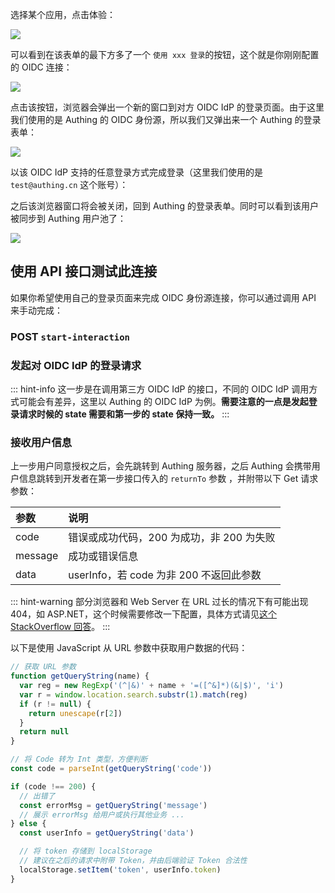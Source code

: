 <IntegrationDetailCard title="开始开发接入">

选择某个应用，点击体验：

![](https://cdn.authing.cn/blog/20201009180859.png)

可以看到在该表单的最下方多了一个 `使用 xxx 登录`的按钮，这个就是你刚刚配置的 OIDC 连接：

![](https://cdn.authing.cn/blog/20201009181119.png)

点击该按钮，浏览器会弹出一个新的窗口到对方 OIDC IdP 的登录页面。由于这里我们使用的是 Authing 的 OIDC 身份源，所以我们又弹出来一个 Authing 的登录表单：

![](https://cdn.authing.cn/blog/20201009181857.png)

以该 OIDC IdP 支持的任意登录方式完成登录（这里我们使用的是 `test@authing.cn` 这个账号）：

之后该浏览器窗口将会被关闭，回到 Authing 的登录表单。同时可以看到该用户被同步到 Authing 用户池了：

![](https://cdn.authing.cn/blog/20201009181657.png)

## 使用 API 接口测试此连接

如果你希望使用自己的登录页面来完成 OIDC 身份源连接，你可以通过调用 API 来手动完成：

### POST `start-interaction`

<ApiMethodSpec method="post" host="https://core.authing.cn" path="/api/v2/connections/oidc/start-interaction">
<template slot="description">

当用户池从第三方的 OIDC IdP 跳转回 Authing 服务器的时候，Authing 会通过回调参数中的 `state` 判断目标用户池，所以需要先调用此接口将 state 和用户池做一个关联。

</template>
<template slot="bodyParams">
<ApiMethodParam name="state" type="string" description="随机字符串，需要作为后续 OIDC 请求的 state" required/>
<ApiMethodParam name="userPoolId" type="string" description="用户池 ID" required/>
<ApiMethodParam name="returnTo" type="string" description="回调链接" required/>
</template>
<template slot="response">
<ApiMethodResponse httpCode="200">

```js
{
    code: 200,
    message: "ok"
}
```

</ApiMethodResponse>
</template>
</ApiMethodSpec>

### 发起对 OIDC IdP 的登录请求

::: hint-info
这一步是在调用第三方 OIDC IdP 的接口，不同的 OIDC IdP 调用方式可能会有差异，这里以 Authing 的 OIDC IdP 为例。**需要注意的一点是发起登录请求时候的 state 需要和第一步的 state 保持一致。**
:::

<ApiMethodSpec method="get" host="https://<你的应用域名>.authing.cn" path="/oidc/auth" summary="拼接一个链接并让终端用户在浏览器中访问，发起 OIDC 授权登录请求。" description="发起授权需要拼接一个用来授权的 URL，并让终端用户在浏览器中访问，具体参数如下：">
<template slot="queryParams">
<ApiMethodParam name="client_id" type="string" description="应用 ID" required/>
<ApiMethodParam name="redirect_uri" type="string" description="随机字符串，需要作为后续 OIDC 请求的 state" required>

回调链接，用户在 OP 认证成功后，OP 会将授权码以 URL query 的形式发送到这个地址。这个值**必须**出现在控制台配置的**回调地址**中，否则 OP 不允许向该地址回调。

</ApiMethodParam>
<ApiMethodParam name="scope" type="string" required>

需要请求的权限，必须包含 **openid**。如果需要**获取手机号**和 **email** 需要包含 phone email；如果需要 refresh_token 需要包含 offline_access。多个 scope 请用**空格分隔**。**id_token** 解码后的内容中会包含这些 scope 对应的用户信息相关的字段。

</ApiMethodParam>
<ApiMethodParam name="response_type" type="string" required>

返回类型，可以为 code, id_token, id_token token, code id_token, code token, code id_token token。登录成功后，指定 OP 要返回哪些信息，如果包含 code，OP 会返回授权码 code，如果包含 id_token OP 会返回用户的 id_token，如果包含 token，OP 会返回用户的 access_token。

</ApiMethodParam>
<ApiMethodParam name="prompt" type="string">

可以为 none，login，consent 或 select_account，指定 OP 与 End-User 的交互方式，**如需 refresh_token**，**必须为 consent**。

</ApiMethodParam>
<ApiMethodParam name="state" type="string" required>

一个随机字符串，用于防范 CSRF 攻击，如果 response 中的 state 值和发送请求之前设置的 state 值不同，说明受到攻击。**这里的 state 需要和第一步的 state 保持一致。**

</ApiMethodParam>

<ApiMethodParam name="nonce" type="string" description="一个随机字符串，用于防范 Replay 攻击。"/>
</template>

</ApiMethodSpec>

### 接收用户信息

上一步用户同意授权之后，会先跳转到 Authing 服务器，之后 Authing 会携带用户信息跳转到开发者在第一步接口传入的 `returnTo` 参数 ，并附带以下 Get 请求参数：

| 参数    | 说明                                      |
| :------ | :---------------------------------------- |
| code    | 错误或成功代码，200 为成功，非 200 为失败 |
| message | 成功或错误信息                            |
| data    | userInfo，若 code 为非 200 不返回此参数   |

::: hint-warning
部分浏览器和 Web Server 在 URL 过长的情况下有可能出现 404，如 ASP.NET，这个时候需要修改一下配置，具体方式请见[这个 StackOverflow 回答](https://stackoverflow.com/questions/28681366/in-asp-net-mvc-would-a-querystring-too-long-result-in-404-file-not-found-error/28681600)。
:::

以下是使用 JavaScript 从 URL 参数中获取用户数据的代码：

```js
// 获取 URL 参数
function getQueryString(name) {
  var reg = new RegExp('(^|&)' + name + '=([^&]*)(&|$)', 'i')
  var r = window.location.search.substr(1).match(reg)
  if (r != null) {
    return unescape(r[2])
  }
  return null
}

// 将 Code 转为 Int 类型，方便判断
const code = parseInt(getQueryString('code'))

if (code !== 200) {
  // 出错了
  const errorMsg = getQueryString('message')
  // 展示 errorMsg 给用户或执行其他业务 ...
} else {
  const userInfo = getQueryString('data')

  // 将 token 存储到 localStorage
  // 建议在之后的请求中附带 Token，并由后端验证 Token 合法性
  localStorage.setItem('token', userInfo.token)
}
```

</IntegrationDetailCard>
